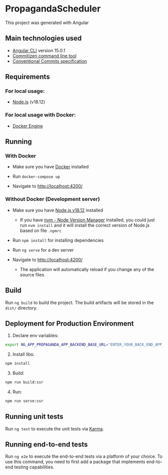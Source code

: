 # PropagandaScheduler

This project was generated with Angular

## Main technologies used

- [Angular CLI](https://github.com/angular/angular-cli) version 15.0.1
- [Commitizen command line tool](https://github.com/commitizen/cz-cli)
- [Conventional Commits specification](https://www.conventionalcommits.org/en/v1.0.0/)

## Requirements

### For local usage:

- [Node.js](https://nodejs.org) (v18.12)

### For local usage with Docker:

- [Docker Engine](https://docs.docker.com/install)

## Running

### With Docker

- Make sure you have [Docker](https://docs.docker.com/get-docker) installed

- Run `docker-compose up`

- Navigate to [http://localhost:4200/](http://localhost:4200/)

### Without Docker (Development server)

- Make sure you have [Node.js v18.12](https://nodejs.org/en/download/) installed
  - If you have [nvm - Node Version Manager](https://github.com/nvm-sh/nvm) installed, you could just run `nvm install` and it will install the correct version of Node.js based on file `.npmrc`

- Run `npm install` for installing dependencies

- Run `ng serve` for a dev server

- Navigate to [http://localhost:4200/](http://localhost:4200/)
  - The application will automatically reload if you change any of the source files

## Build

Run `ng build` to build the project. The build artifacts will be stored in the `dist/` directory.

## Deployment for Production Environment

1) Declare env variables:
````bash
export NG_APP_PROPAGANDA_APP_BACKEND_BASE_URL="ENTER_YOUR_BACK_END_APP_URL"
````

2) Install libs:
````bash
npm install
````

3) Build:
````bash
npm run build:ssr
````

4) Run:
````bash
npm run serve:ssr
````

## Running unit tests

Run `ng test` to execute the unit tests via [Karma](https://karma-runner.github.io).

## Running end-to-end tests

Run `ng e2e` to execute the end-to-end tests via a platform of your choice. To use this command, you need to first add a package that implements end-to-end testing capabilities.
